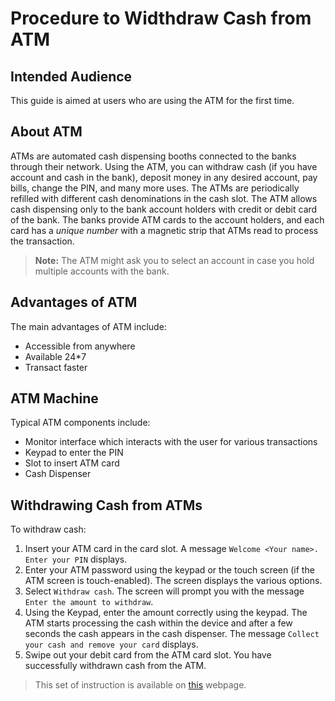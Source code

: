 # Procedure to Widthdraw Cash from ATM

## Intended Audience
This guide is aimed at users who are using the ATM for the first time.

## About ATM
ATMs are automated cash dispensing booths connected to the banks through their network. Using the ATM, you can withdraw cash (if you have account and cash in the bank), deposit money in any desired account, pay bills, change the PIN, and many more uses. The ATMs are periodically refilled with different cash denominations in the cash slot. The ATM allows cash dispensing only to the bank account holders with credit or debit card of the bank. The banks provide ATM cards to the account holders, and each card has a *unique number*  with a magnetic strip that ATMs read to process the transaction.

> **Note:** The ATM might ask you to select an account in case you hold multiple accounts with the bank.

## Advantages of ATM
The main advantages of ATM include:
  - Accessible from anywhere
  - Available 24*7
  - Transact faster

## ATM Machine
Typical ATM components include:
  - Monitor interface which interacts with the user for various transactions
  - Keypad to enter the PIN
  - Slot to insert ATM card
  - Cash Dispenser
  
## Withdrawing Cash from ATMs
To withdraw cash:
  1.	Insert your ATM card in the card slot. A message `Welcome <Your name>. Enter your PIN` displays. 
  2.	Enter your ATM password using the keypad or the touch screen (if the ATM screen is touch-enabled). The screen displays the various options.
  3.	Select `Withdraw cash`. The screen will prompt you with the message `Enter the amount to withdraw`.
  4.	Using the Keypad, enter the amount correctly using the keypad. The ATM starts processing the cash within the device and after a few seconds the cash appears in the cash dispenser. The message `Collect your cash and remove your card` displays.
  5.	Swipe out your debit card from the ATM card slot. You have successfully withdrawn cash from the ATM.

> This set of instruction is available on [this](https://sangeeta1004.github.io/RED-HAT/) webpage.
